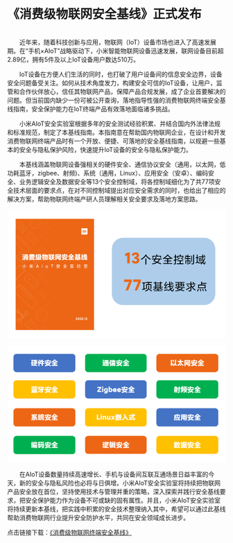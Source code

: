 # 《消费级物联网安全基线》正式发布
<br/>
&emsp;&emsp;近年来，随着科技创新与应用，物联网（IoT）设备市场也进入了高速发展期。在“手机×AIoT”战略驱动下，小米智能物联网设备迅速发展，联网设备目前超2.89亿，拥有5件及以上IoT设备用户数达510万。

&emsp;&emsp;IoT设备在方便人们生活的同时，也打破了用户设备间的信息安全边界，设备安全问题备受关注。如何从技术角度发力，构建安全可信的IoT设备，让用户，监管和合作伙伴放心，信任其物联网产品，保障产品合规发展，成了企业首要解决的问题。但当前国内缺少一份可被公开查询，落地指导性强的消费物联网终端安全基线指南，安全保护能力在IoT终端产品有效落地面临诸多挑战。

&emsp;&emsp;小米AIoT安全实验室根据多年的安全测试经验积累、并结合国内外法律法规和标准规范，制定了本基线指南。本指南意在帮助国内物联网企业，在设计和开发消费物联网终端产品时有一个开放、便捷、可落地的安全基线指南，以规避一些基本的安全与隐私保护风险，快速提升IoT设备的安全与隐私保护能力。

&emsp;&emsp;本基线涵盖物联网设备强相关的硬件安全、通信协议安全（通用，以太网，低功耗蓝牙，zigbee、射频)、系统（通用，Linux）、应用安全（安卓）、编码安全、业务逻辑安全及数据安全等13个安全控制域，将各控制域细化为了共77项安全技术层面的要求点，在对不同控制域提出对应安全需求的同时，也给出了相应的解决方案，帮助物联网终端产研人员理解相关安全要求及落地方案思路。

![avatar](/resources/pics/2.png)

![avatar](/resources/pics/3.png)

&emsp;&emsp;在AIoT设备数量持续高速增长、手机与设备间互联互通场景日益丰富的今天，新的安全与隐私风险也必将与日俱增。小米AIoT安全实验室将持续把物联网产品安全放在首位，坚持使用技术与管理并重的策略，深入探索并践行安全基线要求，把安全保护能力作为设备不可或缺的固有属性。并且，小米AIoT安全实验室将持续更新本基线，把实践中积累的安全技术整理纳入其中，希望可以通过此基线帮助消费物联网行业提升安全防护水平，共同在安全领域成长进步。

点击链接下载：[《消费级物联网终端安全基线》](https://github.com/MiSecurity/Cyber-Security-Baseline-for-Consumer-Internet-of-Things/blob/main/resources/pdf/%E6%B6%88%E8%B4%B9%E7%BA%A7%E7%89%A9%E8%81%94%E7%BD%91%E5%AE%89%E5%85%A8%E5%9F%BA%E7%BA%BF.pdf)
